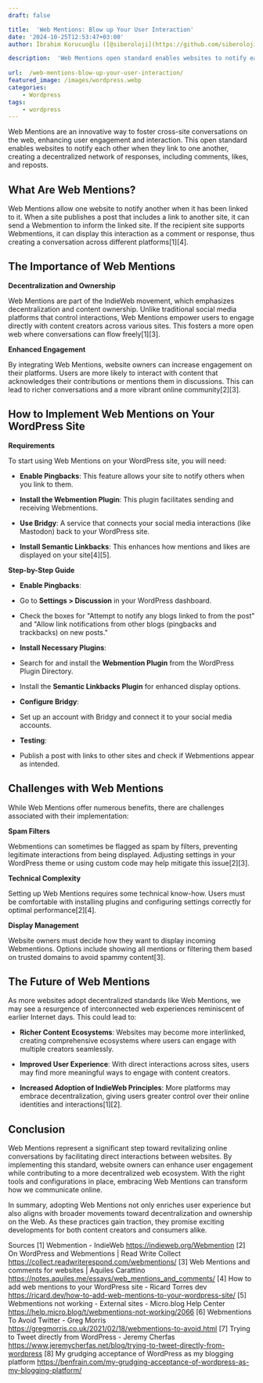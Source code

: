 ```yaml
---
draft: false

title:  'Web Mentions: Blow up Your User Interaction'
date: '2024-10-25T12:53:47+03:00'
author: İbrahim Korucuoğlu ([@siberoloji](https://github.com/siberoloji))

description:  'Web Mentions open standard enables websites to notify each other when they link to one another, creating a decentralized network of responses, including comments, likes, and reposts.' 
 
url:  /web-mentions-blow-up-your-user-interaction/
featured_image: /images/wordpress.webp
categories:
    - Wordpress
tags:
    - wordpress
---
```



Web Mentions are an innovative way to foster cross-site conversations on the web, enhancing user engagement and interaction. This open standard enables websites to notify each other when they link to one another, creating a decentralized network of responses, including comments, likes, and reposts.



## What Are Web Mentions?



Web Mentions allow one website to notify another when it has been linked to it. When a site publishes a post that includes a link to another site, it can send a Webmention to inform the linked site. If the recipient site supports Webmentions, it can display this interaction as a comment or response, thus creating a conversation across different platforms[1][4].



## The Importance of Web Mentions



**Decentralization and Ownership**



Web Mentions are part of the IndieWeb movement, which emphasizes decentralization and content ownership. Unlike traditional social media platforms that control interactions, Web Mentions empower users to engage directly with content creators across various sites. This fosters a more open web where conversations can flow freely[1][3].



**Enhanced Engagement**



By integrating Web Mentions, website owners can increase engagement on their platforms. Users are more likely to interact with content that acknowledges their contributions or mentions them in discussions. This can lead to richer conversations and a more vibrant online community[2][3].



## How to Implement Web Mentions on Your WordPress Site



**Requirements**



To start using Web Mentions on your WordPress site, you will need:


* **Enable Pingbacks**: This feature allows your site to notify others when you link to them.

* **Install the Webmention Plugin**: This plugin facilitates sending and receiving Webmentions.

* **Use Bridgy**: A service that connects your social media interactions (like Mastodon) back to your WordPress site.

* **Install Semantic Linkbacks**: This enhances how mentions and likes are displayed on your site[4][5].




**Step-by-Step Guide**


* **Enable Pingbacks**:



* Go to **Settings > Discussion** in your WordPress dashboard.

* Check the boxes for "Attempt to notify any blogs linked to from the post" and "Allow link notifications from other blogs (pingbacks and trackbacks) on new posts."



* **Install Necessary Plugins**:



* Search for and install the **Webmention Plugin** from the WordPress Plugin Directory.

* Install the **Semantic Linkbacks Plugin** for enhanced display options.



* **Configure Bridgy**:



* Set up an account with Bridgy and connect it to your social media accounts.



* **Testing**:



* Publish a post with links to other sites and check if Webmentions appear as intended.




## Challenges with Web Mentions



While Web Mentions offer numerous benefits, there are challenges associated with their implementation:



**Spam Filters**



Webmentions can sometimes be flagged as spam by filters, preventing legitimate interactions from being displayed. Adjusting settings in your WordPress theme or using custom code may help mitigate this issue[2][3].



**Technical Complexity**



Setting up Web Mentions requires some technical know-how. Users must be comfortable with installing plugins and configuring settings correctly for optimal performance[2][4].



**Display Management**



Website owners must decide how they want to display incoming Webmentions. Options include showing all mentions or filtering them based on trusted domains to avoid spammy content[3].



## The Future of Web Mentions



As more websites adopt decentralized standards like Web Mentions, we may see a resurgence of interconnected web experiences reminiscent of earlier Internet days. This could lead to:


* **Richer Content Ecosystems**: Websites may become more interlinked, creating comprehensive ecosystems where users can engage with multiple creators seamlessly.

* **Improved User Experience**: With direct interactions across sites, users may find more meaningful ways to engage with content creators.

* **Increased Adoption of IndieWeb Principles**: More platforms may embrace decentralization, giving users greater control over their online identities and interactions[1][2].




## Conclusion



Web Mentions represent a significant step toward revitalizing online conversations by facilitating direct interactions between websites. By implementing this standard, website owners can enhance user engagement while contributing to a more decentralized web ecosystem. With the right tools and configurations in place, embracing Web Mentions can transform how we communicate online.



In summary, adopting Web Mentions not only enriches user experience but also aligns with broader movements toward decentralization and ownership on the Web. As these practices gain traction, they promise exciting developments for both content creators and consumers alike.



Sources [1] Webmention - IndieWeb <a href="https://indieweb.org/Webmention" target="_blank" rel="noopener" title="">https://indieweb.org/Webmention</a> [2] On WordPress and Webmentions | Read Write Collect https://collect.readwriterespond.com/webmentions/ [3] Web Mentions and comments for websites | Aquiles Carattino https://notes.aquiles.me/essays/web_mentions_and_comments/ [4] How to add web mentions to your WordPress site - Ricard Torres dev https://ricard.dev/how-to-add-web-mentions-to-your-wordpress-site/ [5] Webmentions not working - External sites - Micro.blog Help Center https://help.micro.blog/t/webmentions-not-working/2066 [6] Webmentions To Avoid Twitter - Greg Morris https://gregmorris.co.uk/2021/02/18/webmentions-to-avoid.html [7] Trying to Tweet directly from WordPress - Jeremy Cherfas https://www.jeremycherfas.net/blog/trying-to-tweet-directly-from-wordpress [8] My grudging acceptance of WordPress as my blogging platform https://benfrain.com/my-grudging-acceptance-of-wordpress-as-my-blogging-platform/

